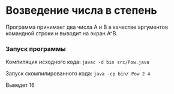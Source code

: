 # Возведение числа в степень
Программа принимает два числа A и B в качестве аргументов командной строки и выводит на экран A^B.

### Запуск программы

Компиляция исходного кода:
`javac -d bin src/Pow.java`

Запуск скомпилированного кода:
`java -cp bin/ Pow 2 4`

Выведет 16


